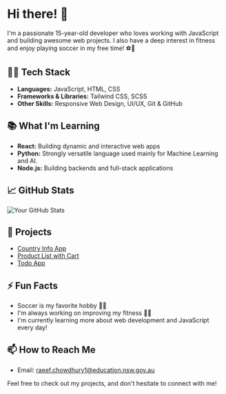 # Hi there! 👋

I'm a passionate 15-year-old developer who loves working with JavaScript and building awesome web projects. I also have a deep interest in fitness and enjoy playing soccer in my free time! ⚽💪

## 🧑‍💻 Tech Stack

- **Languages:** JavaScript, HTML, CSS
- **Frameworks & Libraries:** Tailwind CSS, SCSS
- **Other Skills:** Responsive Web Design, UI/UX, Git & GitHub

## 📚 What I'm Learning

- **React:** Building dynamic and interactive web apps
- **Python:** Strongly versatile language used mainly for Machine Learning and AI.
- **Node.js:** Building backends and full-stack applications

## 📈 GitHub Stats

![Your GitHub Stats](https://github-readme-stats.vercel.app/api?username=raeef-chowdhury&show_icons=true&hide_title=true&count_private=true&hide=prs)

## 🚀 Projects

- [Country Info App](https://raeef-rest-countries-api.netlify.app/)
- [Product List with Cart](https://raeef-product-list-cart.netlify.app/)
- [Todo App](https://raeef-todo-app.netlify.app/)

## ⚡ Fun Facts

- Soccer is my favorite hobby 🏃‍♂️
- I'm always working on improving my fitness 🏋️‍♂️
- I'm currently learning more about web development and JavaScript every day!

## 📫 How to Reach Me

- Email: raeef.chowdhury1@education.nsw.gov.au

Feel free to check out my projects, and don't hesitate to connect with me!
